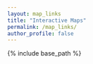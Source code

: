 ```yaml
---
layout: map_links
title: "Interactive Maps"
permalink: /map_links/
author_profile: false
---
```


{% include base_path %}
